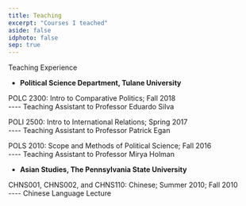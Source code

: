 ```yaml
---
title: Teaching
excerpt: "Courses I teached"
aside: false
idphoto: false
sep: true
---
```


Teaching Experience 

* **Political Science Department, Tulane University** 

POLC 2300: Intro to Comparative Politics; Fall 2018
<br/>
---- Teaching Assistant to Professor Eduardo Silva

POLI 2500: Intro to International Relations; Spring 2017
<br/>
---- Teaching Assistant to Professor Patrick Egan

POLS 2010: Scope and Methods of Political Science; Fall 2016
<br/>
---- Teaching Assistant to Professor Mirya Holman

* **Asian Studies, The Pennsylvania State University**

CHNS001, CHNS002, and CHNS110: Chinese; Summer 2010; Fall 2010
<br/>
---- Chinese Language Lecture




